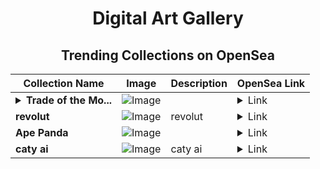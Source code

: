 <div align="center">

# Digital Art Gallery

## Trending Collections on OpenSea

| Collection Name                       | Image                                                                                     | Description                       | OpenSea Link                                                                                          |
|---------------------------------------|-------------------------------------------------------------------------------------------|-----------------------------------|--------------------------------------------------------------------------------------------------------|
| **<details><summary>Trade of the Mo...</summary>Trade of the Month</details>** | ![Image](https://i.seadn.io/s/raw/files/61c40207021dfd7b234f873e4cf2162e.png?w=500&auto=format?w=200&auto=format) |  | <details><summary>Link</summary>[Trade of the Month](https://opensea.io/collection/trade-of-the-month)</details> |
| **revolut** | ![Image](https://i.seadn.io/s/raw/files/0ffda2b02041f205b9cc35498534f65d.jpg?w=500&auto=format?w=200&auto=format) | revolut | <details><summary>Link</summary>[revolut](https://opensea.io/collection/revolut-2)</details> |
| **Ape Panda** | ![Image](https://i.seadn.io/s/raw/files/cad40df11da7df150acc2be4192ff29e.jpg?w=500&auto=format?w=200&auto=format) |  | <details><summary>Link</summary>[Ape Panda](https://opensea.io/collection/ape-panda)</details> |
| **caty ai** | ![Image](https://i.seadn.io/s/raw/files/a2c83d78980a771a9a942959217f8971.jpg?w=500&auto=format?w=200&auto=format) | caty ai | <details><summary>Link</summary>[caty ai](https://opensea.io/collection/caty-ai)</details> |

</div>